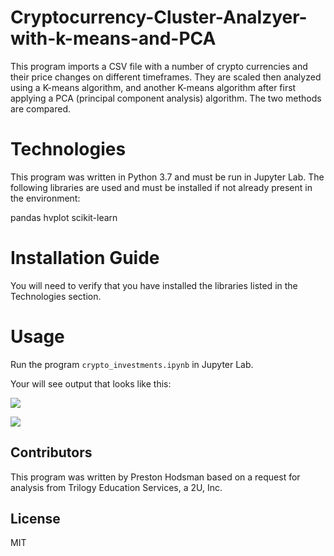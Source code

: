 # Cryptocurrency-Cluster-Analzyer-with-k-means-and-PCA
This program imports a CSV file with a number of crypto currencies and their price changes on different timeframes. They are scaled then analyzed using a K-means algorithm, and another K-means algorithm after first applying a PCA (principal component analysis) algorithm. The two methods are compared.

# Technologies

This program was written in Python 3.7 and must be run in Jupyter Lab. The following libraries are used and must be installed if not already present in the environment:

pandas
hvplot
scikit-learn

# Installation Guide

You will need to verify that you have installed the libraries listed in the Technologies section.

# Usage

Run the program ```crypto_investments.ipynb``` in Jupyter Lab.

Your will see output that looks like this:

![](https://github.com/phodsman/Cryptocurrency-Cluster-Analzyer-with-K-means-and-PCA/blob/main/Screenshot%202021-11-26%20143157.png?raw=true)

![](https://github.com/phodsman/Cryptocurrency-Cluster-Analzyer-with-K-means-and-PCA/blob/main/Screenshot%202021-11-26%20143442.png?raw=true)

## Contributors
This program was written by Preston Hodsman based on a request for analysis from Trilogy Education Services, a 2U, Inc.

## License
MIT